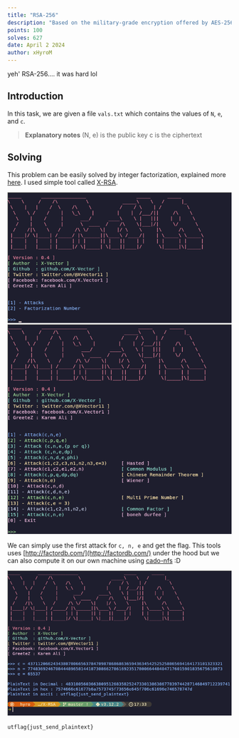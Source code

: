 ```yaml
---
title: "RSA-256"
description: "Based on the military-grade encryption offered by AES-256, RSA-256 will usher in a new era of cutting-edge security... or at least, better security than RSA-128."
points: 100
solves: 627
date: April 2 2024
author: xHyroM
---
```


yeh' RSA-256.... it was hard lol
## Introduction

In this task, we are given a file `vals.txt` which contains the values of `N`, `e`, and `c`.

> **Explanatory notes**
> (N, e) is the public key
> c is the ciphertext

## Solving

This problem can be easily solved by integer factorization, explained more [here](https://en.wikipedia.org/wiki/RSA_(cryptosystem)#Security_and_practical_considerations). I used simple tool called [X-RSA](https://github.com/X-Vector/X-RSA).

![x-rsa one](https://raw.githubusercontent.com/GerlachSnezka/utctf/main/assets/2024-crypto-rsa256.png)  
![x-rsa second](https://raw.githubusercontent.com/GerlachSnezka/utctf/main/assets/2024-crypto-rsa256-2.png)

We can simply use the first attack for `c, n, e` and get the flag.
This tools uses [http://factordb.com/](http://factordb.com/) under the hood but we can also compute it on our own machine using [cado-nfs](https://cado-nfs.gitlabpages.inria.fr/) :D 

![x-rsa third](https://raw.githubusercontent.com/GerlachSnezka/utctf/main/assets/2024-crypto-rsa256-3.png)

```
utflag{just_send_plaintext}
```